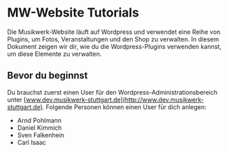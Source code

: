 # MW-Website Tutorials

Die Musikwerk-Website läuft auf Wordpress und verwendet eine Reihe von Plugins, um Fotos, Veranstaltungen und den Shop zu verwalten. In diesem Dokument zeigen wir dir, wie du die Wordpress-Plugins verwenden kannst, um diese Elemente zu verwalten.

## Bevor du beginnst

Du brauchst zuerst einen User für den Wordpress-Administrationsbereich unter [www.dev.musikwerk-stuttgart.de](http://www.dev.musikwerk-stuttgart.de). Folgende Personen können einen User für dich anlegen:

- Arnd Pohlmann
- Daniel Kimmich
- Sven Falkenhein
- Carl Isaac
